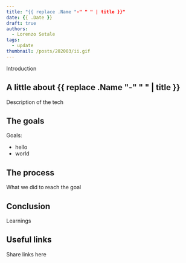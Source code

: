 ```yaml
---
title: "{{ replace .Name "-" " " | title }}"
date: {{ .Date }}
draft: true
authors:
  - Lorenzo Setale
tags:
  - update
thumbnail: /posts/202003/ii.gif
---
```

Introduction

<!--more-->

## A little about {{ replace .Name "-" " " | title }}
Description of the tech

## The goals
Goals:

* hello
* world

## The process
What we did to reach the goal

## Conclusion
Learnings

## Useful links
Share links here
